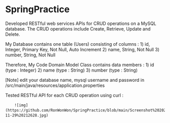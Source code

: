# SpringPractice

 Developed RESTful web services APIs for CRUD operations on a MySQL database. The CRUD operations include Create, Retrieve, Update and Delete.
 
 My Database contains one table (Users) consisting of columns :
        1) id, Integer, Primary Key, Not Null, Auto Increment
        2) name, String, Not Null
        3) number, String, Not Null
 
 Therefore, My Code Domain Model Class contains data members :
        1) id (type : Integer)
        2) name (type : String)
        3) number (type : String)
        
 [Note] edit your database name, mysql username and password in /src/main/java/resources/application.properties 
        
 Tested RESTful API for each CRUD operation using curl : 
        
        ![img](https://github.com/RonWonWon/SpringPractice/blob/main/Screenshot%202021-11-29%20212628.jpg)

       
